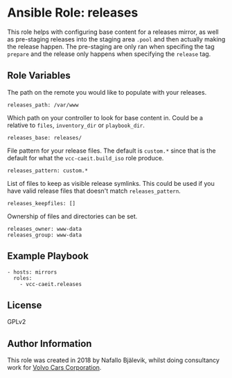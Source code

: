 Ansible Role: releases
======================

This role helps with configuring base content for a releases mirror, as well as pre-staging releases into the staging area `.pool` and then actually making the release happen.
The pre-staging are only ran when specifing the tag `prepare` and the release only happens when specifying the `release` tag.

Role Variables
--------------

The path on the remote you would like to populate with your releases.

    releases_path: /var/www

Which path on your controller to look for base content in. Could be a relative to `files`, `inventory_dir` or `playbook_dir`.

    releases_base: releases/

File pattern for your release files. The default is `custom.*` since that is the default for what the `vcc-caeit.build_iso` role produce.

    releases_pattern: custom.*

List of files to keep as visible release symlinks. This could be used if you have valid release files that doesn't match `releases_pattern`.

    releases_keepfiles: []

Ownership of files and directories can be set.

    releases_owner: www-data
    releases_group: www-data

Example Playbook
----------------

    - hosts: mirrors
      roles:
        - vcc-caeit.releases

License
-------

GPLv2

Author Information
------------------

This role was created in 2018 by Nafallo Bjälevik, whilst doing consultancy work for [Volvo Cars Corporation](http://www.volvocars.com/).
